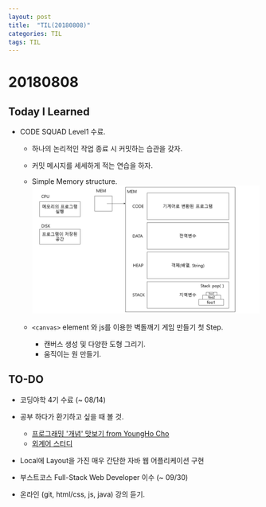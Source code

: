 ```yaml
---
layout: post
title:  "TIL(20180808)"
categories: TIL
tags: TIL
---
```

# 20180808
## Today I Learned

- CODE SQUAD Level1 수료.
    - 하나의 논리적인 작업 종료 시 커밋하는 습관을 갖자.
    - 커밋 메시지를 세세하게 적는 연습을 하자.
    
    - Simple Memory structure.
        ![memory](https://github.com/Oraindrop/oraindrop.github.io/blob/master/assets/_img/memorystruct.png?raw=true)

    - `<canvas>` element 와 js를 이용한 벽돌깨기 게임 만들기 첫 Step.
        - 캔버스 생성 및 다양한 도형 그리기.
        - 움직이는 원 만들기.

## TO-DO
- 코딩야학 4기 수료 (~ 08/14)

- 공부 하다가 환기하고 싶을 때 볼 것.
    - [프로그래밍 '개념' 맛보기 from YoungHo Cho](https://nextstep.camp/courses/-L5vMBlR1-EPc_dHx3S7/-L4K51TQw3OLKNh87sYv/lessons/-L4KO0qtxITxCzShuBtk)
    - [외계어 스터디](https://nextstep.camp/courses/-L5vMBlR1-EPc_dHx3S7/-L4K51TQw3OLKNh87sYv/lessons/-L4KTkEZ2F927fX-VN_N)  

- Local에 Layout을 가진 매우 간단한 자바 웹 어플리케이션 구현

- 부스트코스 Full-Stack Web Developer 이수 (~ 09/30)

- 온라인 (git, html/css, js, java) 강의 듣기.
